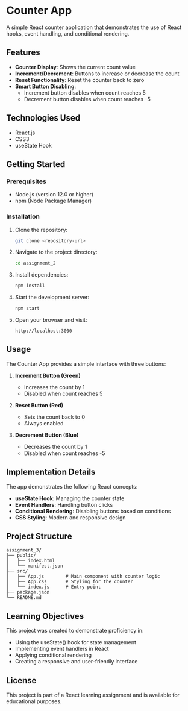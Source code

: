 # Counter App

A simple React counter application that demonstrates the use of React hooks, event handling, and conditional rendering.

## Features

- **Counter Display**: Shows the current count value
- **Increment/Decrement**: Buttons to increase or decrease the count
- **Reset Functionality**: Reset the counter back to zero
- **Smart Button Disabling**:
  - Increment button disables when count reaches 5
  - Decrement button disables when count reaches -5

## Technologies Used

- React.js
- CSS3
- useState Hook

## Getting Started

### Prerequisites

- Node.js (version 12.0 or higher)
- npm (Node Package Manager)

### Installation

1. Clone the repository:

   ```bash
   git clone <repository-url>
   ```

2. Navigate to the project directory:

   ```bash
   cd assignment_2
   ```

3. Install dependencies:

   ```bash
   npm install
   ```

4. Start the development server:

   ```bash
   npm start
   ```

5. Open your browser and visit:
   ```
   http://localhost:3000
   ```

## Usage

The Counter App provides a simple interface with three buttons:

1. **Increment Button (Green)**

   - Increases the count by 1
   - Disabled when count reaches 5

2. **Reset Button (Red)**

   - Sets the count back to 0
   - Always enabled

3. **Decrement Button (Blue)**
   - Decreases the count by 1
   - Disabled when count reaches -5

## Implementation Details

The app demonstrates the following React concepts:

- **useState Hook**: Managing the counter state
- **Event Handlers**: Handling button clicks
- **Conditional Rendering**: Disabling buttons based on conditions
- **CSS Styling**: Modern and responsive design

## Project Structure

```
assignment_3/
├── public/
│   ├── index.html
│   └── manifest.json
├── src/
│   ├── App.js        # Main component with counter logic
│   ├── App.css       # Styling for the counter
│   └── index.js      # Entry point
├── package.json
└── README.md
```

## Learning Objectives

This project was created to demonstrate proficiency in:

- Using the useState() hook for state management
- Implementing event handlers in React
- Applying conditional rendering
- Creating a responsive and user-friendly interface

## License

This project is part of a React learning assignment and is available for educational purposes.
